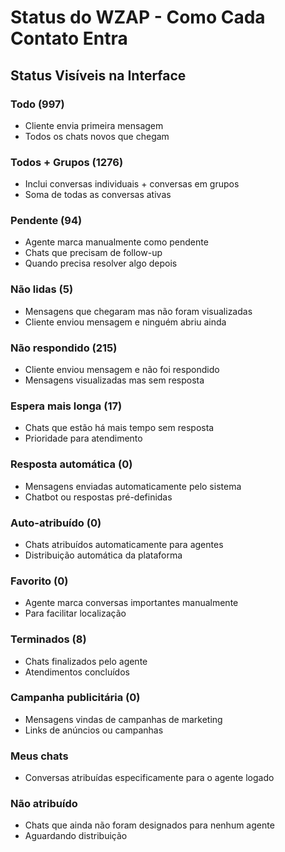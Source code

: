 # Status do WZAP - Como Cada Contato Entra

## Status Visíveis na Interface

### **Todo** (997)
- Cliente envia primeira mensagem
- Todos os chats novos que chegam

### **Todos + Grupos** (1276)  
- Inclui conversas individuais + conversas em grupos
- Soma de todas as conversas ativas

### **Pendente** (94)
- Agente marca manualmente como pendente
- Chats que precisam de follow-up
- Quando precisa resolver algo depois

### **Não lidas** (5)
- Mensagens que chegaram mas não foram visualizadas
- Cliente enviou mensagem e ninguém abriu ainda

### **Não respondido** (215)
- Cliente enviou mensagem e não foi respondido
- Mensagens visualizadas mas sem resposta

### **Espera mais longa** (17)
- Chats que estão há mais tempo sem resposta
- Prioridade para atendimento

### **Resposta automática** (0)
- Mensagens enviadas automaticamente pelo sistema
- Chatbot ou respostas pré-definidas

### **Auto-atribuído** (0)
- Chats atribuídos automaticamente para agentes
- Distribuição automática da plataforma

### **Favorito** (0)
- Agente marca conversas importantes manualmente
- Para facilitar localização

### **Terminados** (8)
- Chats finalizados pelo agente
- Atendimentos concluídos

### **Campanha publicitária** (0)
- Mensagens vindas de campanhas de marketing
- Links de anúncios ou campanhas

### **Meus chats**
- Conversas atribuídas especificamente para o agente logado

### **Não atribuído**  
- Chats que ainda não foram designados para nenhum agente
- Aguardando distribuição